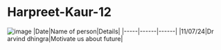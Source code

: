 # Harpreet-Kaur-12 
![image](https://github.com/user-attachments/assets/4bf9117d-56b7-45f8-9e3f-2e150f633762)
|Date|Name of person|Details|
|-----|------|------|
|11/07/24|Dr arvind dhingra|Motivate us about future|
